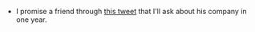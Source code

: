 - I promise a friend through [this tweet](https://twitter.com/arantespp/status/1456999253419642888) that I'll ask about his company in one year.
